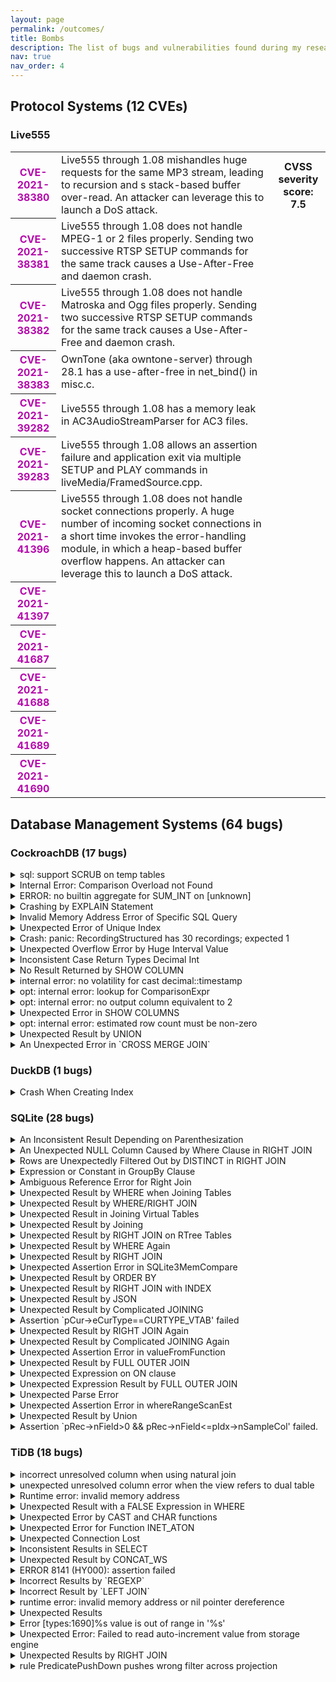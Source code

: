 ```yaml
---
layout: page
permalink: /outcomes/
title: Bombs
description: The list of bugs and vulnerabilities found during my research.
nav: true
nav_order: 4
---
```


<!-- pages/outcomes.md -->
<div class="outcomes">
<div class="container">
    <h2>Protocol Systems (12 CVEs)</h2>
    <h3>Live555 </h3>
    <div class="table-responsive">
    <table class="table table-sm table-borderless">
    <tr>
        <th scope="row"><font color="#B509AC">CVE-2021-38380 </th>
        <td> 
        Live555 through 1.08 mishandles huge requests for the same MP3 stream, leading to recursion and s stack-based buffer over-read. An attacker can leverage this to launch a DoS attack.
        </td>
        <th scope="row">CVSS severity score: 7.5</th>
    </tr>
    <tr>
        <th scope="row"><font color="#B509AC">CVE-2021-38381 </th>
        <td> 
        Live555 through 1.08 does not handle MPEG-1 or 2 files properly. Sending two successive RTSP SETUP commands for the same track causes a Use-After-Free and daemon crash.
        </td>
    </tr>
    <tr>
        <th scope="row"><font color="#B509AC">CVE-2021-38382 </th>
        <td> 
        Live555 through 1.08 does not handle Matroska and Ogg files properly. Sending two successive RTSP SETUP commands for the same track causes a Use-After-Free and daemon crash.
        </td>
    </tr>
    <tr>
        <th scope="row"><font color="#B509AC">CVE-2021-38383 </th>
        <td> 
        OwnTone (aka owntone-server) through 28.1 has a use-after-free in net_bind() in misc.c.
        </td>
    </tr>
    <tr>
        <th scope="row"><font color="#B509AC">CVE-2021-39282 </th>
        <td> 
        Live555 through 1.08 has a memory leak in AC3AudioStreamParser for AC3 files.
        </td>
    </tr>
    <tr>
        <th scope="row"><font color="#B509AC">CVE-2021-39283 </th>
        <td> 
        Live555 through 1.08 allows an assertion failure and application exit via multiple SETUP and PLAY commands in liveMedia/FramedSource.cpp.
        </td>
    </tr>
    <tr>
        <th scope="row"><font color="#B509AC">CVE-2021-41396 </th>
        <td> 
        Live555 through 1.08 does not handle socket connections properly. A huge number of incoming socket connections in a short time invokes the error-handling module, in which a heap-based buffer overflow happens. An attacker can leverage this to launch a DoS attack.
        </td>
    </tr>
    <tr>
        <th scope="row"><font color="#B509AC">CVE-2021-41397 </th>
        <td> 
        </td>
    </tr>
    <tr>
        <th scope="row"><font color="#B509AC">CVE-2021-41687 </th>
        <td> 
        </td>
    </tr>
    <tr>
        <th scope="row"><font color="#B509AC">CVE-2021-41688 </th>
        <td> 
        </td>
    </tr>
    <tr>
        <th scope="row"><font color="#B509AC">CVE-2021-41689 </th>
        <td> 
        </td>
    </tr>
    <tr>
        <th scope="row"><font color="#B509AC">CVE-2021-41690 </th>
        <td> 
        </td>
    </tr>
    </table>
</div>
</div>

<div class="container">
    <h2>Database Management Systems (64 bugs)</h2>
    <h3>CockroachDB (17 bugs)</h3>
    <details>
    <summary>sql: support SCRUB on temp tables</summary>
    Status: confirmed<br />
    Link: <a href="https://github.com/cockroachdb/cockroach/issues/83770">https://github.com/cockroachdb/cockroach/issues/83770</a> <br />
    </details>
    <details>
    <summary>Internal Error: Comparison Overload not Found</summary>
    Status: confirmed<br />
    Link: <a href="https://github.com/cockroachdb/cockroach/issues/83792">https://github.com/cockroachdb/cockroach/issues/83792</a> <br />
    </details>
    <details>
    <summary>ERROR: no builtin aggregate for SUM_INT on [unknown]</summary>
    Status: confirmed<br />
    Link: <a href="https://github.com/cockroachdb/cockroach/issues/83874">https://github.com/cockroachdb/cockroach/issues/83874</a> <br />
    </details>
    <details>
    <summary>Crashing by EXPLAIN Statement</summary>
    Status: unconfirmed<br />
    Link: <a href="https://github.com/cockroachdb/cockroach/issues/83965">https://github.com/cockroachdb/cockroach/issues/83965</a> <br />
    </details>
    <details>
    <summary>Invalid Memory Address Error of Specific SQL Query</summary>
    Status: unconfirmed<br />
    Link: <a href="https://github.com/cockroachdb/cockroach/issues/83973">https://github.com/cockroachdb/cockroach/issues/83973</a> <br />
    </details>
    <details>
    <summary>Unexpected Error of Unique Index</summary>
    Status: unconfirmed<br />
    Link: <a href="https://github.com/cockroachdb/cockroach/issues/83976">https://github.com/cockroachdb/cockroach/issues/83976</a> <br />
    </details>
    <details>
    <summary>Crash: panic: RecordingStructured has 30 recordings; expected 1</summary>
    Status: unconfirmed<br />
    Link: <a href="https://github.com/cockroachdb/cockroach/issues/84056">https://github.com/cockroachdb/cockroach/issues/84056</a> <br />
    </details>
    <details>
    <summary>Unexpected Overflow Error by Huge Interval Value</summary>
    Status: unconfirmed<br />
    Link: <a href="https://github.com/cockroachdb/cockroach/issues/84154">https://github.com/cockroachdb/cockroach/issues/84154</a> <br />
    </details>
    <details>
    <summary>Inconsistent Case Return Types Decimal Int</summary>
    Status: unconfirmed<br />
    Link: <a href="https://github.com/cockroachdb/cockroach/issues/85356">https://github.com/cockroachdb/cockroach/issues/85356</a> <br />
    </details>
    <details>
    <summary>No Result Returned by SHOW COLUMN</summary>
    Status: unconfirmed<br />
    Link: <a href="https://github.com/cockroachdb/cockroach/issues/85388">https://github.com/cockroachdb/cockroach/issues/85388</a> <br />
    </details>
    <details>
    <summary>internal error: no volatility for cast decimal::timestamp</summary>
    Status: unconfirmed<br />
    Link: <a href="https://github.com/cockroachdb/cockroach/issues/85389">https://github.com/cockroachdb/cockroach/issues/85389</a> <br />
    </details>
    <details>
    <summary>opt: internal error: lookup for ComparisonExpr</summary>
    Status: unconfirmed<br />
    Link: <a href="https://github.com/cockroachdb/cockroach/issues/85390">https://github.com/cockroachdb/cockroach/issues/85390</a> <br />
    </details>
    <details>
    <summary>opt: internal error: no output column equivalent to 2</summary>
    Status: unconfirmed<br />
    Link: <a href="https://github.com/cockroachdb/cockroach/issues/85393">https://github.com/cockroachdb/cockroach/issues/85393</a> <br />
    </details>
    <details>
    <summary>Unexpected Error in SHOW COLUMNS</summary>
    Status: unconfirmed<br />
    Link: <a href="https://github.com/cockroachdb/cockroach/issues/85394">https://github.com/cockroachdb/cockroach/issues/85394</a> <br />
    </details>
    <details>
    <summary>opt: internal error: estimated row count must be non-zero </summary>
    Status: unconfirmed<br />
    Link: <a href="https://github.com/cockroachdb/cockroach/issues/85499">https://github.com/cockroachdb/cockroach/issues/85499</a> <br />
    </details>
    <details>
    <summary>Unexpected Result by UNION</summary>
    Status: unconfirmed<br />
    Link: <a href="https://github.com/cockroachdb/cockroach/issues/85502">https://github.com/cockroachdb/cockroach/issues/85502</a> <br />
    </details>
    <details>
    <summary>An Unexpected Error in `CROSS MERGE JOIN`</summary>
    Status: unconfirmed<br />
    Link: <a href="https://github.com/cockroachdb/cockroach/issues/88104">https://github.com/cockroachdb/cockroach/issues/88104</a> <br />
    </details>
    <h3>DuckDB (1 bugs)</h3>
    <details>
    <summary>Crash When Creating Index</summary>
    Status: unconfirmed<br />
    Link: <a href="https://github.com/duckdb/duckdb/issues/4976">https://github.com/duckdb/duckdb/issues/4976</a> <br />
    </details>
    <h3>SQLite (28 bugs)</h3>
    <details>
    <summary>An Inconsistent Result Depending on Parenthesization</summary>
    Status: fixed<br />
    Link: <a href="https://sqlite.org/forum/forumpost/af3d07f908">https://sqlite.org/forum/forumpost/af3d07f908</a> <br />
    </details>
    <details>
    <summary>An Unexpected NULL Column Caused by Where Clause in RIGHT JOIN</summary>
    Status: fixed<br />
    Link: <a href="https://sqlite.org/forum/forumpost/41cc3851d8">https://sqlite.org/forum/forumpost/41cc3851d8</a> <br />
    </details>
    <details>
    <summary>Rows are Unexpectedly Filtered Out by DISTINCT in RIGHT JOIN</summary>
    Status: fixed<br />
    Link: <a href="https://sqlite.org/forum/forumpost/c06b10ad7e">https://sqlite.org/forum/forumpost/c06b10ad7e</a> <br />
    </details>
    <details>
    <summary>Expression or Constant in GroupBy Clause</summary>
    Status: fixed<br />
    Link: <a href="https://sqlite.org/forum/forumpost/2458c5dea2">https://sqlite.org/forum/forumpost/2458c5dea2</a> <br />
    </details>
    <details>
    <summary>Ambiguous Reference Error for Right Join</summary>
    Status: confirmed<br />
    Link: <a href="https://sqlite.org/forum/forumpost/e90a8e6e6f">https://sqlite.org/forum/forumpost/e90a8e6e6f</a> <br />
    </details>
    <details>
    <summary>Unexpected Result by WHERE when Joining Tables</summary>
    Status: fixed<br />
    Link: <a href="https://sqlite.org/forum/forumpost/687b0bf563">https://sqlite.org/forum/forumpost/687b0bf563</a> <br />
    </details>
    <details>
    <summary>Unexpected Result by WHERE/RIGHT JOIN</summary>
    Status: fixed<br />
    Link: <a href="https://sqlite.org/forum/forumpost/5cfe08eed6">https://sqlite.org/forum/forumpost/5cfe08eed6</a> <br />
    </details>
    <details>
    <summary>Unexpected Result in Joining Virtual Tables</summary>
    Status: fixed<br />
    Link: <a href="https://sqlite.org/forum/forumpost/3902c7b833">https://sqlite.org/forum/forumpost/3902c7b833</a> <br />
    </details>
    <details>
    <summary>Unexpected Result by Joining</summary>
    Status: fixed<br />
    Link: <a href="https://sqlite.org/forum/forumpost/c2554d560b">https://sqlite.org/forum/forumpost/c2554d560b</a> <br />
    </details>
    <details>
    <summary>Unexpected Result by RIGHT JOIN on RTree Tables</summary>
    Status: fixed<br />
    Link: <a href="https://sqlite.org/forum/forumpost/087de2d9ec">https://sqlite.org/forum/forumpost/087de2d9ec</a> <br />
    </details>
    <details>
    <summary>Unexpected Result by WHERE Again</summary>
    Status: fixed<br />
    Link: <a href="https://sqlite.org/forum/forumpost/de16c4abe2">https://sqlite.org/forum/forumpost/de16c4abe2</a> <br />
    </details>
    <details>
    <summary>Unexpected Result by RIGHT JOIN</summary>
    Status: fixed<br />
    Link: <a href="https://sqlite.org/forum/forumpost/206d99a16d">https://sqlite.org/forum/forumpost/206d99a16d</a> <br />
    </details>
    <details>
    <summary>Unexpected Assertion Error in SQLite3MemCompare</summary>
    Status: fixed<br />
    Link: <a href="https://sqlite.org/forum/forumpost/800eecf5e6">https://sqlite.org/forum/forumpost/800eecf5e6</a> <br />
    </details>
    <details>
    <summary>Unexpected Result by ORDER BY</summary>
    Status: fixed<br />
    Link: <a href="https://sqlite.org/forum/forumpost/323f86cc30">https://sqlite.org/forum/forumpost/323f86cc30</a> <br />
    </details>
    <details>
    <summary>Unexpected Result by RIGHT JOIN with INDEX</summary>
    Status: fixed<br />
    Link: <a href="https://sqlite.org/forum/forumpost/c4676c4956">https://sqlite.org/forum/forumpost/c4676c4956</a> <br />
    </details>
    <details>
    <summary>Unexpected Result by JSON</summary>
    Status: fixed<br />
    Link: <a href="https://sqlite.org/forum/forumpost/3d9caa45cb">https://sqlite.org/forum/forumpost/3d9caa45cb</a> <br />
    </details>
    <details>
    <summary>Unexpected Result by Complicated JOINING</summary>
    Status: unconfirmed<br />
    Link: <a href="https://sqlite.org/forum/forumpost/eeb8173cf8">https://sqlite.org/forum/forumpost/eeb8173cf8</a> <br />
    </details>
    <details>
    <summary>Assertion `pCur->eCurType==CURTYPE_VTAB' failed</summary>
    Status: fixed<br />
    Link: <a href="https://sqlite.org/forum/forumpost/dafe0500b0">https://sqlite.org/forum/forumpost/dafe0500b0</a> <br />
    </details>
    <details>
    <summary>Unexpected Result by RIGHT JOIN Again</summary>
    Status: fixed<br />
    Link: <a href="https://sqlite.org/forum/forumpost/51e6959f61">https://sqlite.org/forum/forumpost/51e6959f61</a> <br />
    </details>
    <details>
    <summary>Unexpected Result by Complicated JOINING Again</summary>
    Status: fixed<br />
    Link: <a href="https://sqlite.org/forum/forumpost/b40696f501">https://sqlite.org/forum/forumpost/b40696f501</a> <br />
    </details>
    <details>
    <summary>Unexpected Assertion Error in valueFromFunction</summary>
    Status: unconfirmed<br />
    Link: <a href="https://sqlite.org/forum/forumpost/e3243e07e8">https://sqlite.org/forum/forumpost/e3243e07e8</a> <br />
    </details>
    <details>
    <summary>Unexpected Result by FULL OUTER JOIN</summary>
    Status: fixed<br />
    Link: <a href="https://sqlite.org/forum/forumpost/5610c17c3d">https://sqlite.org/forum/forumpost/5610c17c3d</a> <br />
    </details>
    <details>
    <summary>Unexpected Expression on ON clause</summary>
    Status: fixed<br />
    Link: <a href="https://sqlite.org/forum/forumpost/57bdf2217d">https://sqlite.org/forum/forumpost/57bdf2217d</a> <br />
    </details>
    <details>
    <summary>Unexpected Expression Result by FULL OUTER JOIN</summary>
    Status: fixed<br />
    Link: <a href="https://sqlite.org/forum/forumpost/6650cd40b5">https://sqlite.org/forum/forumpost/6650cd40b5</a> <br />
    </details>
    <details>
    <summary>Unexpected Parse Error</summary>
    Status: fixed<br />
    Link: <a href="https://sqlite.org/forum/forumpost/1a7fea4651">https://sqlite.org/forum/forumpost/1a7fea4651</a> <br />
    </details>
    <details>
    <summary>Unexpected Assertion Error in whereRangeScanEst</summary>
    Status: fixed<br />
    Link: <a href="https://sqlite.org/forum/forumpost/c3496cf6b1">https://sqlite.org/forum/forumpost/c3496cf6b1</a> <br />
    </details>
    <details>
    <summary>Unexpected Result by Union</summary>
    Status: unconfirmed<br />
    Link: <a href="https://sqlite.org/forum/forumpost/174afeae57">https://sqlite.org/forum/forumpost/174afeae57</a> <br />
    </details>
    <details>
    <summary>Assertion `pRec->nField>0 && pRec->nField<=pIdx->nSampleCol' failed.</summary>
    Status: unconfirmed<br />
    Link: <a href="https://sqlite.org/forum/forumpost/3607259d3c">https://sqlite.org/forum/forumpost/3607259d3c</a> <br />
    </details>
    <h3>TiDB (18 bugs)</h3>
    <details>
    <summary>incorrect unresolved column when using natural join</summary>
    Status: confirmed<br />
    Link: <a href="https://github.com/pingcap/tidb/issues/35522">https://github.com/pingcap/tidb/issues/35522</a> <br />
    </details>
    <details>
    <summary>unexpected unresolved column error when the view refers to dual table</summary>
    Status: fixed<br />
    Link: <a href="https://github.com/pingcap/tidb/issues/35527">https://github.com/pingcap/tidb/issues/35527</a> <br />
    </details>
    <details>
    <summary>Runtime error: invalid memory address</summary>
    Status: confirmed<br />
    Link: <a href="https://github.com/pingcap/tidb/issues/35623">https://github.com/pingcap/tidb/issues/35623</a> <br />
    </details>
    <details>
    <summary>Unexpected Result with a FALSE Expression in WHERE</summary>
    Status: confirmed<br />
    Link: <a href="https://github.com/pingcap/tidb/issues/35645">https://github.com/pingcap/tidb/issues/35645</a> <br />
    </details>
    <details>
    <summary>Unexpected Error by CAST and CHAR functions</summary>
    Status: confirmed<br />
    Link: <a href="https://github.com/pingcap/tidb/issues/35652">https://github.com/pingcap/tidb/issues/35652</a> <br />
    </details>
    <details>
    <summary>Unexpected Error for Function INET_ATON</summary>
    Status: confirmed<br />
    Link: <a href="https://github.com/pingcap/tidb/issues/35677">https://github.com/pingcap/tidb/issues/35677</a> <br />
    </details>
    <details>
    <summary>Unexpected Connection Lost</summary>
    Status: confirmed<br />
    Link: <a href="https://github.com/pingcap/tidb/issues/35678">https://github.com/pingcap/tidb/issues/35678</a> <br />
    </details>
    <details>
    <summary>Inconsistent Results in SELECT</summary>
    Status: unconfirmed<br />
    Link: <a href="https://github.com/pingcap/tidb/issues/36853">https://github.com/pingcap/tidb/issues/36853</a> <br />
    </details>
    <details>
    <summary>Unexpected Result by CONCAT_WS</summary>
    Status: unconfirmed<br />
    Link: <a href="https://github.com/pingcap/tidb/issues/36888">https://github.com/pingcap/tidb/issues/36888</a> <br />
    </details>
    <details>
    <summary>ERROR 8141 (HY000): assertion failed</summary>
    Status: unconfirmed<br />
    Link: <a href="https://github.com/pingcap/tidb/issues/38295">https://github.com/pingcap/tidb/issues/38295</a> <br />
    </details>
    <details>
    <summary>Incorrect Results by `REGEXP`</summary>
    Status: unconfirmed<br />
    Link: <a href="https://github.com/pingcap/tidb/issues/38303">https://github.com/pingcap/tidb/issues/38303</a> <br />
    </details>
    <details>
    <summary>Incorrect Result by `LEFT JOIN`</summary>
    Status: unconfirmed<br />
    Link: <a href="https://github.com/pingcap/tidb/issues/38304">https://github.com/pingcap/tidb/issues/38304</a> <br />
    </details>
    <details>
    <summary>runtime error: invalid memory address or nil pointer dereference</summary>
    Status: unconfirmed<br />
    Link: <a href="https://github.com/pingcap/tidb/issues/38305">https://github.com/pingcap/tidb/issues/38305</a> <br />
    </details>
    <details>
    <summary>Unexpected Results</summary>
    Status: unconfirmed<br />
    Link: <a href="https://github.com/pingcap/tidb/issues/38310">https://github.com/pingcap/tidb/issues/38310</a> <br />
    </details>
    <details>
    <summary>Error [types:1690]%s value is out of range in '%s'</summary>
    Status: unconfirmed<br />
    Link: <a href="https://github.com/pingcap/tidb/issues/38352">https://github.com/pingcap/tidb/issues/38352</a> <br />
    </details>
    <details>
    <summary>Unexpected Error: Failed to read auto-increment value from storage engine</summary>
    Status: unconfirmed<br />
    Link: <a href="https://github.com/pingcap/tidb/issues/38483">https://github.com/pingcap/tidb/issues/38483</a> <br />
    </details>
    <details>
    <summary>Unexpected Results by RIGHT JOIN</summary>
    Status: unconfirmed<br />
    Link: <a href="https://github.com/pingcap/tidb/issues/38654">https://github.com/pingcap/tidb/issues/38654</a> <br />
    </details>
    <details>
    <summary>rule PredicatePushDown pushes wrong filter across projection</summary>
    Status: unconfirmed<br />
    Link: <a href="https://github.com/pingcap/tidb/issues/38736">https://github.com/pingcap/tidb/issues/38736</a> <br />
    </details>
</div>

</div>